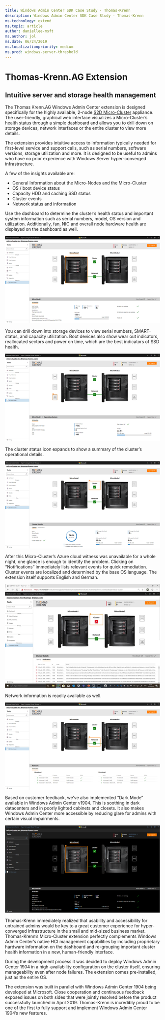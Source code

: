 ```yaml
---
title: Windows Admin Center SDK Case Study - Thomas-Krenn
description: Windows Admin Center SDK Case Study - Thomas-Krenn
ms.technology: extend
ms.topic: article
author: daniellee-msft
ms.author: jol
ms.date: 06/24/2019
ms.localizationpriority: medium
ms.prod: windows-server-threshold
---
```

# Thomas-Krenn.AG Extension

## Intuitive server and storage health management

The Thomas Krenn.AG Windows Admin Center extension is designed specifically for the highly available, 2-node [S2D Micro-Cluster](https://www.thomas-krenn.com/en/products/application/software-defined-storage/s2d-micro-cluster.html) appliance. The user-friendly, graphical web interface visualizes a Micro-Cluster’s health status through a simple dashboard and allows you to drill down on storage devices, network interfaces or the entire cluster to view more details.

The extension provides intuitive access to information typically needed for first-level service and support calls, such as serial numbers, software versions, storage utilization and more. It is designed to be useful to admins who have no prior experience with Windows Server hyper-converged infrastructure.

A few of the insights available are:
- General Information about the Micro-Nodes and the Micro-Cluster
- OS / boot device status
- Capacity HDD and caching SSD status
- Cluster events
- Network status and information

Use the dashboard to determine the cluster’s health status and important system information such as serial numbers, model, OS version and utilization. Additionally, fan, NIC and overall node hardware health are displayed on the dashboard as well.

![Thomas-Krenn Extension](../../media/extend-case-study-thomas-krenn/thomas-krenn-1.png)

You can drill down into storage devices to view serial numbers, SMART-status, and capacity utilization. Boot devices also show wear out indicators, reallocated sectors and power on time, which are the best indicators of SSD health.

![Thomas-Krenn Extension](../../media/extend-case-study-thomas-krenn/thomas-krenn-2.png)

The cluster status icon expands to show a summary of the cluster’s operational details.

![Thomas-Krenn Extension](../../media/extend-case-study-thomas-krenn/thomas-krenn-3.png)

After this Micro-Cluster’s Azure cloud witness was unavailable for a whole night, one glance is enough to identify the problem. Clicking on “Notifications” immediately lists relevant events for quick remediation. Cluster events are localized and determined by the base OS language. The extension itself supports English and German.

![Thomas-Krenn Extension](../../media/extend-case-study-thomas-krenn/thomas-krenn-4.png)

Network information is readily available as well.

![Thomas-Krenn Extension](../../media/extend-case-study-thomas-krenn/thomas-krenn-5.png)

Based on customer feedback, we’ve also implemented “Dark Mode” available in Windows Admin Center v1904. This is soothing in dark datacenters and in poorly lighted cabinets and closets. It also makes Windows Admin Center more accessible by reducing glare for admins with certain visual impairments.

![Thomas-Krenn Extension](../../media/extend-case-study-thomas-krenn/thomas-krenn-6.png)

Thomas-Krenn immediately realized that usability and accessibility for untrained admins would be key to a great customer experience for hyper-converged infrastructure in the small and mid-sized business market. Thomas-Krenn’s Micro-Cluster extension perfectly complements Windows Admin Center’s native HCI management capabilities by including proprietary hardware information on the dashboard and re-grouping important cluster health information in a new, human-friendly interface.

During the development process it was decided to deploy Windows Admin Center 1904 in a high-availability configuration on the cluster itself, ensuring manageability even after node failures. The extension comes pre-installed, just as the entire OS.

The extension was built in parallel with Windows Admin Center 1904 being developed at Microsoft. Close cooperation and continuous feedback exposed issues on both sides that were jointly resolved before the product successfully launched in April 2019. Thomas-Krenn is incredibly proud to be one of the first to fully support and implement Windows Admin Center 1904’s new features.
